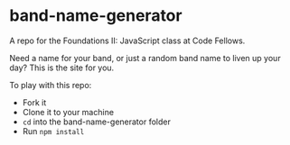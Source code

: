 # band-name-generator

A repo for the Foundations II: JavaScript class at Code Fellows.

Need a name for your band, or just a random band name to liven up your day? This is the site for you.

To play with this repo:
- Fork it
- Clone it to your machine
- ```cd``` into the band-name-generator folder
- Run ```npm install```
